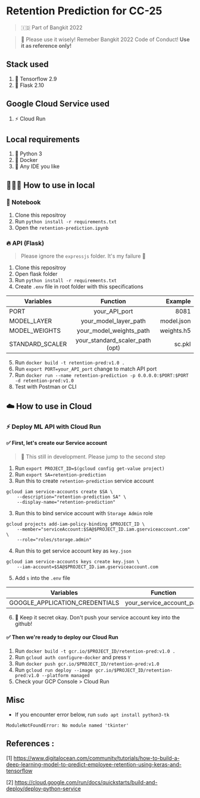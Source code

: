 # Retention Prediction for CC-25
> 🇮🇩 Part of Bangkit 2022

> 🛑 Please use it wisely! Remeber Bangkit 2022 Code of Conduct!
**Use it as reference only!**

## Stack used
1. 🤖 Tensorflow 2.9
2. 🍾 Flask 2.10

## Google Cloud Service used
1. ⚡️ Cloud Run

## Local requirements
1. 🐍 Python 3
2. 🐳 Docker
3. 🚦 Any IDE you like

## 👨🏽‍💻 How to use in local
### 📒 Notebook
1. Clone this repositroy
2. Run `python install -r requirements.txt`
3. Open the `retention-prediction.ipynb`

### 🔥 API (Flask)
> Please ignore the `expressjs` folder. It's my failure 🥲
1. Clone this repositroy
2. Open flask folder
3. Run `python install -r requirements.txt`
4. Create `.env` file in root folder with this specifications

| Variables             | Function                          | Example       |
| --------------------- |:--------------------------------: | -------------:|
| PORT                  | your_API_port                     | 8081          |
| MODEL_LAYER           | your_model_layer_path             | model.json    |
| MODEL_WEIGHTS         | your_model_weights_path           | weights.h5    |
| STANDARD_SCALER       | your_standard_scaler_path (opt)   | sc.pkl        |

5. Run `docker build -t retention-pred:v1.0 .`
4. Run `export PORT=your_API_port` change to match API port
4. Run `docker run --name retention-prediction -p 0.0.0.0:$PORT:$PORT -d retention-pred:v1.0`
5. Test with Postman or CLI

## ☁️ How to use in Cloud
### ⚡️ Deploy ML API with Cloud Run

#### ✅ First, let's create our Service account
> 🚨 This still in development. Please jump to the second step

1. Run `export PROJECT_ID=$(gcloud config get-value project)`
2. Run `export SA=retention-prediction`
2. Run this to create `retention-prediction` service account
```
gcloud iam service-accounts create $SA \
    --description="retention-prediction SA" \
    --display-name="retention-prediction"
```
3. Run this to bind service account with `Storage Admin` role
```
gcloud projects add-iam-policy-binding $PROJECT_ID \
    --member="serviceAccount:$SA@$PROJECT_ID.iam.gserviceaccount.com" \
    --role="roles/storage.admin"
```
4. Run this to get service account key as `key.json`
```
gcloud iam service-accounts keys create key.json \
    --iam-account=$SA@$PROJECT_ID.iam.gserviceaccount.com
```
5. Add `s` into the `.env` file

| Variables                      | Function                  | Example       |
| ------------------------------ |:------------------------: | -------------:|
| GOOGLE_APPLICATION_CREDENTIALS | your_service_account_path | ./key.json    |

6. 🚨 Keep it secret okay. Don't push your service account key into the github!


#### ✅ Then we're ready to deploy our Cloud Run

1. Run `docker build -t gcr.io/$PROJECT_ID/retention-pred:v1.0 .`
2. Run `gcloud auth configure-docker` and press `Y`
3. Run `docker push gcr.io/$PROJECT_ID/retention-pred:v1.0`
4. Run `gcloud run deploy --image gcr.io/$PROJECT_ID/retention-pred:v1.0 --platform managed`
5. Check your GCP Console > Cloud Run

## Misc

* If you encounter error below, run `sudo apt install python3-tk`
```
ModuleNotFoundError: No module named 'tkinter'
```

## References : 

[1] https://www.digitalocean.com/community/tutorials/how-to-build-a-deep-learning-model-to-predict-employee-retention-using-keras-and-tensorflow

[2] https://cloud.google.com/run/docs/quickstarts/build-and-deploy/deploy-python-service